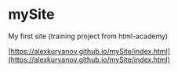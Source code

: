 # mySite

My first site (training project from html-academy)

[https://alexkuryanov.github.io/mySite/index.html](https://alexkuryanov.github.io/mySite/index.html)
